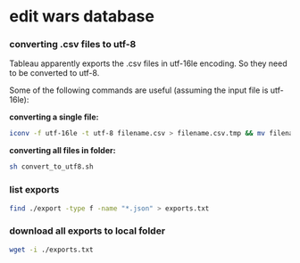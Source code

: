 # edit wars database


### converting .csv files to utf-8

Tableau apparently exports the .csv files in utf-16le encoding. So they need to be converted to utf-8. 

Some of the following commands are useful (assuming the input file is utf-16le):

__converting a single file:__
```sh
iconv -f utf-16le -t utf-8 filename.csv > filename.csv.tmp && mv filename.csv.tmp filename.csv
```

__converting all files in folder:__
```sh
sh convert_to_utf8.sh
```

### list exports 

```sh 
find ./export -type f -name "*.json" > exports.txt
```

### download all exports to local folder

```sh
wget -i ./exports.txt
``` 